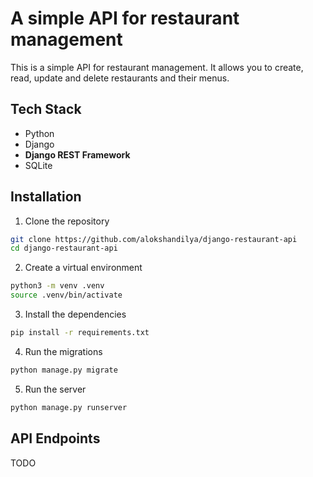 # A simple API for restaurant management

This is a simple API for restaurant management. It allows you to create, read, update and delete restaurants and their menus.

## Tech Stack

- Python
- Django
- **Django REST Framework**
- SQLite

## Installation

1. Clone the repository

```bash
git clone https://github.com/alokshandilya/django-restaurant-api
cd django-restaurant-api
```

2. Create a virtual environment

```bash
python3 -m venv .venv
source .venv/bin/activate
```

3. Install the dependencies

```bash
pip install -r requirements.txt
```

4. Run the migrations

```bash
python manage.py migrate
```

5. Run the server

```bash
python manage.py runserver
```

## API Endpoints

TODO
